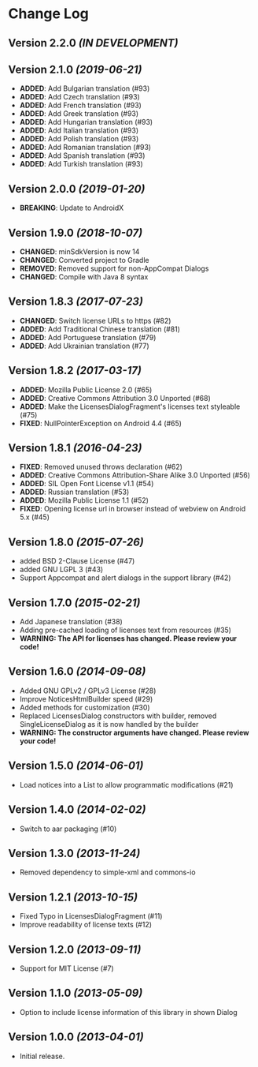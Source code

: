 Change Log
==========

Version 2.2.0 *(IN DEVELOPMENT)*
--------------------------------

Version 2.1.0 *(2019-06-21)*
----------------------------

* **ADDED**: Add Bulgarian translation (#93)
* **ADDED**: Add Czech translation (#93)
* **ADDED**: Add French translation (#93)
* **ADDED**: Add Greek translation (#93)
* **ADDED**: Add Hungarian translation (#93)
* **ADDED**: Add Italian translation (#93)
* **ADDED**: Add Polish translation (#93)
* **ADDED**: Add Romanian translation (#93)
* **ADDED**: Add Spanish translation (#93)
* **ADDED**: Add Turkish translation (#93)

Version 2.0.0 *(2019-01-20)*
--------------------------------

* **BREAKING**: Update to AndroidX

Version 1.9.0 *(2018-10-07)*
----------------------------

* **CHANGED**: minSdkVersion is now 14
* **CHANGED**: Converted project to Gradle
* **REMOVED**: Removed support for non-AppCompat Dialogs
* **CHANGED**: Compile with Java 8 syntax

Version 1.8.3 *(2017-07-23)*
----------------------------

* **CHANGED**: Switch license URLs to https (#82)
* **ADDED**: Add Traditional Chinese translation (#81)
* **ADDED**: Add Portuguese translation (#79)
* **ADDED**: Add Ukrainian translation (#77)

Version 1.8.2 *(2017-03-17)*
----------------------------

* **ADDED**: Mozilla Public License 2.0 (#65)
* **ADDED**: Creative Commons Attribution 3.0 Unported (#68)
* **ADDED**: Make the LicensesDialogFragment's licenses text styleable (#75)
* **FIXED**: NullPointerException on Android 4.4 (#65)

Version 1.8.1 *(2016-04-23)*
----------------------------

* **FIXED**: Removed unused throws declaration (#62)
* **ADDED**: Creative Commons Attribution-Share Alike 3.0 Unported (#56)
* **ADDED**: SIL Open Font License v1.1 (#54)
* **ADDED**: Russian translation (#53)
* **ADDED**: Mozilla Public License 1.1 (#52)
* **FIXED**: Opening license url in browser instead of webview on Android 5.x (#45)

Version 1.8.0 *(2015-07-26)*
----------------------------

* added BSD 2-Clause License (#47)
* added GNU LGPL 3 (#43)
* Support Appcompat and alert dialogs in the support library (#42)

Version 1.7.0 *(2015-02-21)*
----------------------------

* Add Japanese translation (#38)
* Adding pre-cached loading of licenses text from resources (#35)
* **WARNING: The API for licenses has changed. Please review your code!**

Version 1.6.0 *(2014-09-08)*
----------------------------

* Added GNU GPLv2 / GPLv3 License (#28)
* Improve NoticesHtmlBuilder speed (#29)
* Added methods for customization (#30)
* Replaced LicensesDialog constructors with builder, removed SingleLicenseDialog as it is now handled by the builder
* **WARNING: The constructor arguments have changed. Please review your code!**

Version 1.5.0 *(2014-06-01)*
----------------------------

* Load notices into a List to allow programmatic modifications (#21)

Version 1.4.0 *(2014-02-02)*
----------------------------

* Switch to aar packaging (#10)

Version 1.3.0 *(2013-11-24)*
----------------------------

* Removed dependency to simple-xml and commons-io

Version 1.2.1 *(2013-10-15)*
----------------------------

* Fixed Typo in LicensesDialogFragment (#11)
* Improve readability of license texts (#12)

Version 1.2.0 *(2013-09-11)*
----------------------------

* Support for MIT License (#7)

Version 1.1.0 *(2013-05-09)*
----------------------------

* Option to include license information of this library in shown Dialog


Version 1.0.0 *(2013-04-01)*
----------------------------

* Initial release.
